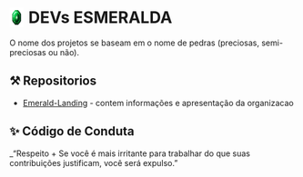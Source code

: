 # <div style="display:flex;"><img src="./imagens/Gemini_Generated_Image_Emerald.png" alt="esmeralda" style="margin-right:0.5rem;width: 5%; height: auto;"> DEVs ESMERALDA </div>

O nome dos projetos se baseam em o nome de pedras (preciosas, semi-preciosas ou não).

## ⚒️ Repositorios

- [Emerald-Landing](https://github.com/emeraldevs/landing-page) - contem informações e apresentação da organizacao

## ✨ Código de Conduta

_“Respeito + Se você é mais irritante para trabalhar do que suas contribuições justificam, você será expulso.”
